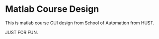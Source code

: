 # Matlab Course Design

This is matlab course GUI design from School of Automation from HUST.

JUST FOR FUN.